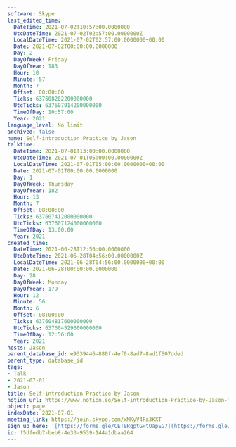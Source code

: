 ```yaml
---
software: Skype
last_edited_time:
  DateTime: 2021-07-02T10:57:00.0000000
  UtcDateTime: 2021-07-02T02:57:00.0000000Z
  LocalDateTime: 2021-07-02T02:57:00.0000000+00:00
  Date: 2021-07-02T00:00:00.0000000
  Day: 2
  DayOfWeek: Friday
  DayOfYear: 183
  Hour: 10
  Minute: 57
  Month: 7
  Offset: 08:00:00
  Ticks: 637608202200000000
  UtcTicks: 637607914200000000
  TimeOfDay: 10:57:00
  Year: 2021
language_level: No limit
archived: false
name: Self-introduction Practice by Jason
talktime:
  DateTime: 2021-07-01T13:00:00.0000000
  UtcDateTime: 2021-07-01T05:00:00.0000000Z
  LocalDateTime: 2021-07-01T05:00:00.0000000+00:00
  Date: 2021-07-01T00:00:00.0000000
  Day: 1
  DayOfWeek: Thursday
  DayOfYear: 182
  Hour: 13
  Month: 7
  Offset: 08:00:00
  Ticks: 637607412000000000
  UtcTicks: 637607124000000000
  TimeOfDay: 13:00:00
  Year: 2021
created_time:
  DateTime: 2021-06-28T12:56:00.0000000
  UtcDateTime: 2021-06-28T04:56:00.0000000Z
  LocalDateTime: 2021-06-28T04:56:00.0000000+00:00
  Date: 2021-06-28T00:00:00.0000000
  Day: 28
  DayOfWeek: Monday
  DayOfYear: 179
  Hour: 12
  Minute: 56
  Month: 6
  Offset: 08:00:00
  Ticks: 637604817600000000
  UtcTicks: 637604529600000000
  TimeOfDay: 12:56:00
  Year: 2021
hosts: Jason
parent_database_id: e9339446-880f-4ef0-8ad7-8ad1f507dded
parent_type: database_id
tags:
- Talk
- 2021-07-01
- Jason
title: Self-introduction Practice by Jason
notion_url: https://www.notion.so/Self-introduction-Practice-by-Jason-f5dfedb7beb84e339539144a1dbaa264
object: page
indexDate: 2021-07-01
meeting_link: https://join.skype.com/xMKyV4Fx3KXT
sign_up_here: '[https://forms.gle/CET8RqptGHtUapEG7](https://forms.gle/CET8RqptGHtUapEG7)'
id: f5dfedb7-beb8-4e33-9539-144a1dbaa264
---
```







